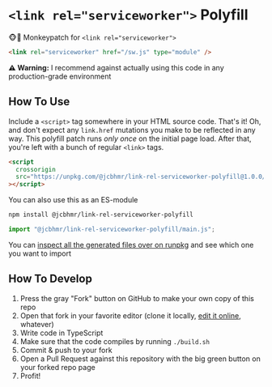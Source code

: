 # `<link rel="serviceworker">` Polyfill

🐵🔧 Monkeypatch for `<link rel="serviceworker">`

```html
<link rel="serviceworker" href="/sw.js" type="module" />
```

**⚠️ Warning:** I recommend against actually using this code in any production-grade environment

## How To Use

Include a `<script>` tag somewhere in your HTML source code. That's it! Oh, and don't expect any `link.href` mutations you make to be reflected in any way. This polyfill patch runs _only once_ on the initial page load. After that, you're left with a bunch of regular `<link>` tags.

```html
<script
  crossorigin
  src="https://unpkg.com/@jcbhmr/link-rel-serviceworker-polyfill@1.0.0/main.iife.min.js"
></script>
```

You can also use this as an ES-module

```sh
npm install @jcbhmr/link-rel-serviceworker-polyfill
```

```js
import "@jcbhmr/link-rel-serviceworker-polyfill/main.js";
```

You can [inspect all the generated files over on runpkg](https://runpkg.com/@jcbhmr/link-rel-serviceworker-polyfill@1.0.0) and see which one you want to import

## How To Develop

1. Press the gray "Fork" button on GitHub to make your own copy of this repo
2. Open that fork in your favorite editor (clone it locally, [edit it online](https://github.com/github/dev#readme), whatever)
3. Write code in TypeScript
4. Make sure that the code compiles by running `./build.sh`
5. Commit & push to your fork
6. Open a Pull Request against this repository with the big green button on your forked repo page
7. Profit!

